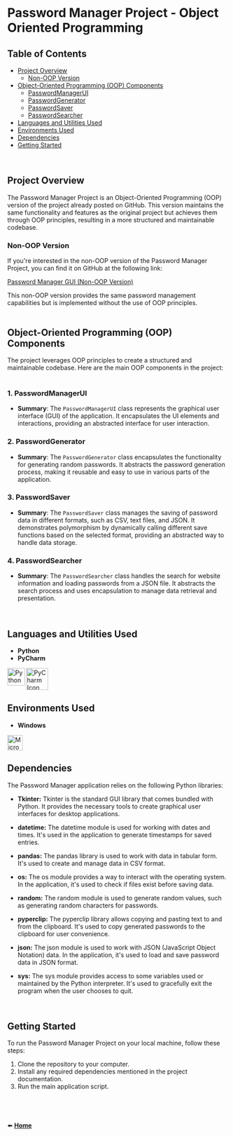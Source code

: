 # Password Manager Project - Object Oriented Programming

## Table of Contents

- [Project Overview](#project-overview)
  - [Non-OOP Version](#non-oop-version)
- [Object-Oriented Programming (OOP) Components](#object-oriented-programming-oop-components)
  - [PasswordManagerUI](#1-passwordmanagerui)
  - [PasswordGenerator](#2-passwordgenerator)
  - [PasswordSaver](#3-passwordsaver)
  - [PasswordSearcher](#4-passwordsearcher)
- [Languages and Utilities Used](#languages-and-utilities-used)
- [Environments Used](#environments-used)
- [Dependencies](#dependencies)
- [Getting Started](#getting-started)
<br>

## Project Overview

The Password Manager Project is an Object-Oriented Programming (OOP) version of the project already posted on GitHub. This version maintains the same functionality and features as the original project but achieves them through OOP principles, resulting in a more structured and maintainable codebase.

### Non-OOP Version

If you're interested in the non-OOP version of the Password Manager Project, you can find it on GitHub at the following link:

[Password Manager GUI (Non-OOP Version)](https://github.com/infinity-set/password_manager)

This non-OOP version provides the same password management capabilities but is implemented without the use of OOP principles.
<br><br>

## Object-Oriented Programming (OOP) Components

The project leverages OOP principles to create a structured and maintainable codebase. Here are the main OOP components in the project:
<br><br>

### 1. PasswordManagerUI

- **Summary**: The `PasswordManagerUI` class represents the graphical user interface (GUI) of the application. It encapsulates the UI elements and interactions, providing an abstracted interface for user interaction.

### 2. PasswordGenerator

- **Summary**: The `PasswordGenerator` class encapsulates the functionality for generating random passwords. It abstracts the password generation process, making it reusable and easy to use in various parts of the application.

### 3. PasswordSaver

- **Summary**: The `PasswordSaver` class manages the saving of password data in different formats, such as CSV, text files, and JSON. It demonstrates polymorphism by dynamically calling different save functions based on the selected format, providing an abstracted way to handle data storage.

### 4. PasswordSearcher

- **Summary**: The `PasswordSearcher` class handles the search for website information and loading passwords from a JSON file. It abstracts the search process and uses encapsulation to manage data retrieval and presentation.
<br>

## Languages and Utilities Used

- **Python**
- **PyCharm**

[<img align="center" alt="PyCharm Icon" width="50px" src="https://upload.wikimedia.org/wikipedia/commons/1/1d/PyCharm_Icon.svg" />][pycharm]
[<img align="left" alt="Python Icon" width="40px" src="https://upload.wikimedia.org/wikipedia/commons/c/c3/Python-logo-notext.svg" />][python]

[pycharm]: https://www.jetbrains.com/pycharm/
[python]: https://www.python.org/

## Environments Used

- **Windows**

[<img align="left" alt="Microsoft Icon" width="35px" src="https://upload.wikimedia.org/wikipedia/commons/3/34/Windows_logo_-_2012_derivative.svg" />][windows]

[windows]: https://www.microsoft.com/
<br /><br />


## Dependencies

The Password Manager application relies on the following Python libraries:

- **Tkinter:** Tkinter is the standard GUI library that comes bundled with Python. It provides the necessary tools to create graphical user interfaces for desktop applications.

- **datetime:** The datetime module is used for working with dates and times. It's used in the application to generate timestamps for saved entries.

- **pandas:** The pandas library is used to work with data in tabular form. It's used to create and manage data in CSV format.

- **os:** The os module provides a way to interact with the operating system. In the application, it's used to check if files exist before saving data.

- **random:** The random module is used to generate random values, such as generating random characters for passwords.

- **pyperclip:** The pyperclip library allows copying and pasting text to and from the clipboard. It's used to copy generated passwords to the clipboard for user convenience.

- **json:** The json module is used to work with JSON (JavaScript Object Notation) data. In the application, it's used to load and save password data in JSON format.

- **sys:** The sys module provides access to some variables used or maintained by the Python interpreter. It's used to gracefully exit the program when the user chooses to quit.
<br>

## Getting Started

To run the Password Manager Project on your local machine, follow these steps:

1. Clone the repository to your computer.
2. Install any required dependencies mentioned in the project documentation.
3. Run the main application script.

#
<br>

⬅️ **[Home](https://github.com/infinity-set)**

